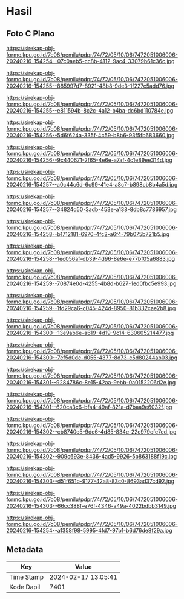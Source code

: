 # Hasil

## Foto C Plano

https://sirekap-obj-formc.kpu.go.id/7c08/pemilu/pdpr/74/72/05/10/06/7472051006006-20240216-154254--07c0aeb5-cc8b-4112-9ac4-33079b61c36c.jpg

https://sirekap-obj-formc.kpu.go.id/7c08/pemilu/pdpr/74/72/05/10/06/7472051006006-20240216-154255--885997d7-8921-48b8-9de3-1f227c5add76.jpg

https://sirekap-obj-formc.kpu.go.id/7c08/pemilu/pdpr/74/72/05/10/06/7472051006006-20240216-154255--e811594b-8c2c-4a12-b4ba-dc6bd110784e.jpg

https://sirekap-obj-formc.kpu.go.id/7c08/pemilu/pdpr/74/72/05/10/06/7472051006006-20240216-154256--5d6f624a-335f-4c59-b8b6-93f5fb683660.jpg

https://sirekap-obj-formc.kpu.go.id/7c08/pemilu/pdpr/74/72/05/10/06/7472051006006-20240216-154256--9c440671-2f65-4e6e-a7af-4c1e89ee314d.jpg

https://sirekap-obj-formc.kpu.go.id/7c08/pemilu/pdpr/74/72/05/10/06/7472051006006-20240216-154257--a0c44c6d-6c99-41e4-a8c7-b898cb8b4a5d.jpg

https://sirekap-obj-formc.kpu.go.id/7c08/pemilu/pdpr/74/72/05/10/06/7472051006006-20240216-154257--34824d50-3adb-453e-a138-8db8c7786957.jpg

https://sirekap-obj-formc.kpu.go.id/7c08/pemilu/pdpr/74/72/05/10/06/7472051006006-20240216-154258--b1712181-6970-4fc2-a6f4-79b075b721b5.jpg

https://sirekap-obj-formc.kpu.go.id/7c08/pemilu/pdpr/74/72/05/10/06/7472051006006-20240216-154258--1ec056af-db39-4d96-8e6e-e77bf05a6883.jpg

https://sirekap-obj-formc.kpu.go.id/7c08/pemilu/pdpr/74/72/05/10/06/7472051006006-20240216-154259--70874e0d-4255-4b8d-b627-1ed0fbc5e993.jpg

https://sirekap-obj-formc.kpu.go.id/7c08/pemilu/pdpr/74/72/05/10/06/7472051006006-20240216-154259--1fd29ca6-c045-424d-8950-81b332cae2b8.jpg

https://sirekap-obj-formc.kpu.go.id/7c08/pemilu/pdpr/74/72/05/10/06/7472051006006-20240216-154300--13e9ab6e-a619-4d19-9c14-630605214477.jpg

https://sirekap-obj-formc.kpu.go.id/7c08/pemilu/pdpr/74/72/05/10/06/7472051006006-20240216-154300--7ef5d0dc-d055-4377-8d73-c5d80244ab03.jpg

https://sirekap-obj-formc.kpu.go.id/7c08/pemilu/pdpr/74/72/05/10/06/7472051006006-20240216-154301--9284786c-8e15-42aa-9ebb-0a0152206d2e.jpg

https://sirekap-obj-formc.kpu.go.id/7c08/pemilu/pdpr/74/72/05/10/06/7472051006006-20240216-154301--620ca3c6-bfa4-49af-821a-d7baa9e6032f.jpg

https://sirekap-obj-formc.kpu.go.id/7c08/pemilu/pdpr/74/72/05/10/06/7472051006006-20240216-154302--cb8740e5-9de6-4d85-834e-22c979cfe7ed.jpg

https://sirekap-obj-formc.kpu.go.id/7c08/pemilu/pdpr/74/72/05/10/06/7472051006006-20240216-154302--909c693e-8436-4ad5-9926-5b863188f19c.jpg

https://sirekap-obj-formc.kpu.go.id/7c08/pemilu/pdpr/74/72/05/10/06/7472051006006-20240216-154303--d51f651b-9177-42a8-83c0-8693ad37cd92.jpg

https://sirekap-obj-formc.kpu.go.id/7c08/pemilu/pdpr/74/72/05/10/06/7472051006006-20240216-154303--66cc388f-e76f-4346-a49a-4022bdbb3149.jpg

https://sirekap-obj-formc.kpu.go.id/7c08/pemilu/pdpr/74/72/05/10/06/7472051006006-20240216-154254--a1358f98-5995-4fd7-97b1-b6d76de8f29a.jpg


## Metadata

| Key        | Value               |
| ---------- | ------------------- |
| Time Stamp | 2024-02-17 13:05:41 |
| Kode Dapil | 7401                |



